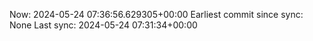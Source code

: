 Now: 2024-05-24 07:36:56.629305+00:00 Earliest commit since sync: None Last sync: 2024-05-24 07:31:34+00:00

